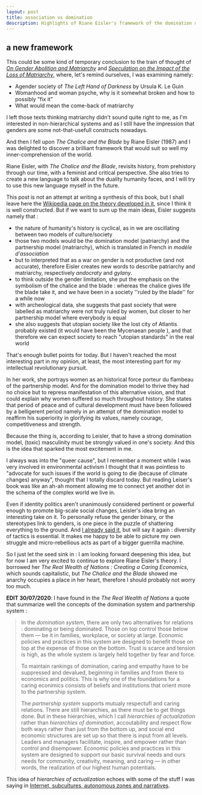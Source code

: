 ```yaml
---
layout: post
title: association vs domination
description: Highlights of Riane Eisler's framework of the domination model and the partnership model.
---
```


## a new framework

This could be some kind of temporary conclusion to the train of thought of [_On Gender Abolition and Matriarchy_](https://ravirer.com/2020/07/01/on-gender-abolition-and-matriarchy/) and [_Speculation on the Impact of the Loss of Matriarchy_](https://ravirer.com/2020/07/02/speculation-on-the-impact-of-the-loss-of-matriarchy/), where, let's remind ourselves, I was examining namely:   

 - Agender society of *The Left Hand of Darkness* by Ursula K. Le Guin
 - Womanhood and woman psyche, why is it somewhat broken and how to possibly "fix it"
 - What would mean the come-back of matriarchy

I left those texts thinking matriarchy didn't sound quite right to me, as I'm interested in non-hierarchical systems and as I still have the impression that genders are some not-that-usefull constructs nowadays. 

And then I fell upon *The Chalice and the Blade* by Riane Eisler (1987) and I was delighted to discover a brilliant framework that would suit so well my inner-comprehension of the world. 

Riane Eisler, with *The Chalice and the Blade*, revisits history, from prehistory through our time, with a feminist and critical perspective. She also tries to create a new language to talk about the duality humanity faces, and I will try to use this new language myself in the future. 

This post is not an attempt at writing a synthesis of this book, but I shall leave here the [Wikipedia page on the theory developed in it](https://en.wikipedia.org/wiki/The_Chalice_and_the_Blade), since I think it is well constructed. But if we want to sum up the main ideas, Eisler suggests namely that :  

 - the nature of humanity's history is cyclical, as in we are oscillating between two models of culture/society
 - those two models would be the domination model (patriarchy) and the partnership model (matriarchy), which is translated in French in *modèle d'association* 
 - but to interpreted that as a war on gender is not productive (and not accurate), therefore Eisler creates new words to describe patriarchy and matriarchy, respectively *andocraty* and *gylany*.  
 - to think outside the gender limitation, she put the emphasis on the symbolism of the chalice and the blade : whereas the chalice gives life the blade take it, and we have been in a society ''ruled by the blade'' for a while now
 - with archeological data, she suggests that past society that were labelled as matriarchy were not truly ruled by women, but closer to her partnership model where everybody is equal
 - she also suggests that utopian society like the lost city of Atlantis probably existed (it would have been the Mycenaean people ), and that therefore we can expect society to reach "utopian standards" in the real world

That's enough bullet points for today. But I haven't reached the most interesting part in my opinion, at least, the most interesting part for my intellectual revolutionary pursuit. 

In her work, she portrays women as an historical force porteur du flambeau of the partnership model. And for the domination model to thrive they had no choice but to repress manifestation of this alternative vision, and that could explain why women suffered so much throughout history. She states that period of peace and of cultural development must have been followed by a belligerent period namely in an attempt of the domination model to reaffirm his superiority in glorifying its values, namely courage, competitiveness and strength.   

Because the thing is, according to Leisler, that to have a strong domination model, (toxic) masculinity must be strongly valued in one's society. And this is the idea that sparked the most excitement in me.

I always was into the "queer cause", but I remember a moment while I was very involved in environmental activism I thought that it was pointless to "advocate for such issues if the world is going to die (because of climate changes) anyway", thought that I totally discard today. But reading Leiser's book was like an ah-ah moment allowing me to connect yet another dot in the schema of the complex world we live in. 

Even if identity politics aren't unanimously considered pertinent or powerful enough to promote big-scale social changes, Leisler's idea bring an interesting  take on it. To personally refuse the gender binary, or the stereotypes link to genders,  is one piece in the puzzle of shattering everything to the ground. And [I already said it](https://ravirer.com/2020/06/05/diversity-of-tactics/), but will say it again : diversity of tactics is essential. It makes me happy to be able to picture my own struggle and micro-rebellious acts as part of a bigger guerrilla machine. 

So I just let the seed sink in : I am looking forward deepening this idea, but for now I am very excited to continue to explore Riane Eisler's theory. I borrowed her *The Real Wealth of Nations : Creating a Caring Economics*, which sounds capitalistic, but *The Chalice and the Blade* showed me anarchy occupies a place in her heart, therefore I should probably not worry too much. 

**EDIT 30/07/2020**: I have found in the *The Real Wealth of Nations* a quote that summarize well the concepts of the domination system and partnership system :

> In the *domination system*, there are only two alternatives for relations : dominating or being dominated. Those on top control those below them  — be it in families, workplace, or society at large. Economic policies and practices in this system are designed to benefit those on top at the expense of those on the bottom. Trust is scarce and tension is high, as the whole system is largely held together by fear and force.  
> 
>To maintain rankings of domination, caring and empathy have to be suppressed and devalued, beginning in families and from there to economics and politics. This is why one of the foundations for a caring econimics consists of beliefs and institutions that orient more to the partnership system.  
>
>The *partnership system* supports mutualy respectufl and caring relations. There are still hierarchies, as there must be to get things done. But in these hierarchies, which I call *hierarchies of actualization* rather than *hierarchies of domination*, accoutability and respect flow both ways rather than just from the bottom up, and social end economic structures are set up so  that there is input from all levels. Leaders and managers facilitate, inspire, and empower rather than control and disempower. Economic policies and practices in this system are designed to support our basic survival needs and ours needs for community, creativity, meaning, and caring  — in other words, the realization of our highest human potentials.

This idea of *hierarchies of actualization* echoes with some of the stuff I was saying in [Internet, subcultures, autonomous zones and narratives](https://ravirer.com/2020/05/23/internet-subcultures-autonomous-zones-and-narratives/).
